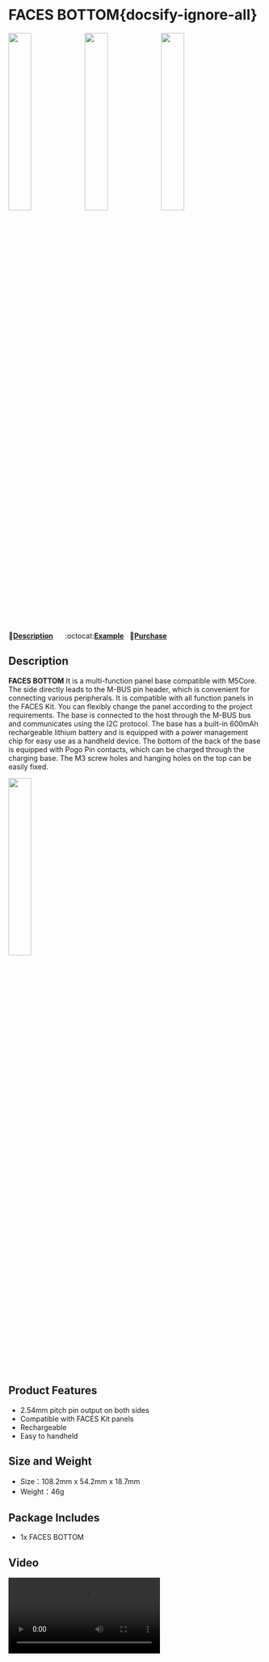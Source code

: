 # FACES BOTTOM{docsify-ignore-all}

<img src="assets/img/product_pics/module/faces_bottom/face_01.jpg" width="30%" height="30%" ><img src="assets/img/product_pics/module/faces_bottom/face_02.jpg" width="30%" height="30%" ><img src="assets/img/product_pics/module/faces_bottom/face_03.jpg" width="30%" height="30%" >


:memo:**[Description](#Description)**&nbsp;&nbsp;&nbsp;&nbsp;&nbsp;&nbsp;:octocat:**[Example](https://github.com/m5stack/M5Stack/tree/master/examples/Modules/FACES)**&nbsp;&nbsp;&nbsp;🛒**[Purchase](https://m5stack.com/collections/m5-core/products/face)**&nbsp;&nbsp;&nbsp;


## Description

**FACES BOTTOM** It is a multi-function panel base compatible with M5Core. The side directly leads to the M-BUS pin header, which is convenient for connecting various peripherals. It is compatible with all function panels in the FACES Kit. You can flexibly change the panel according to the project requirements. The base is connected to the host through the M-BUS bus and communicates using the I2C protocol. The base has a built-in 600mAh rechargeable lithium battery and is equipped with a power management chip for easy use as a handheld device. The bottom of the back of the base is equipped with Pogo Pin contacts, which can be charged through the charging base. The M3 screw holes and hanging holes on the top can be easily fixed.


<img src="assets/img/product_pics/module/faces_bottom/different.jpg" width="30%" height="30%" >


## Product Features

- 2.54mm pitch pin output on both sides
- Compatible with FACES Kit panels
- Rechargeable 
- Easy to handheld

## Size and Weight

- Size：108.2mm x 54.2mm x 18.7mm
- Weight：46g


## Package Includes

- 1x FACES BOTTOM


## Video

<video class="video_size" controls>
    <source src="https://m5stack.oss-cn-shenzhen.aliyuncs.com/video/Product_example_video/Module/FACES.mp4" type="video/mp4">
</video>
